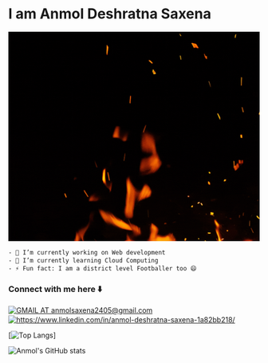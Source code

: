 # **I am Anmol Deshratna Saxena**

<img src="Name gif.gif" width="900" height="420" align="center">

```
- 🔭 I’m currently working on Web development
- 🌱 I’m currently learning Cloud Computing
- ⚡ Fun fact: I am a district level Footballer too 😄
```
### Connect with me here ⬇️

<a href="https://mail.google.com/mail/?view=cm&fs=1&to=anmolsaxena2405@gmail.com" target="blank"><img align="center" src="https://img.shields.io/badge/Gmail-D14836?style=for-the-badge&logo=gmail&logoColor=white" alt="GMAIL AT anmolsaxena2405@gmail.com"/></a>
<a href="https://www.linkedin.com/in/anmol-deshratna-saxena-1a82bb218/" target="blank"><img align="center" src="https://img.shields.io/badge/LinkedIn-0077B5?style=for-the-badge&logo=linkedin&logoColor=white" alt="https://www.linkedin.com/in/anmol-deshratna-saxena-1a82bb218/"/></a>


[![Top Langs](https://github-readme-stats.vercel.app/api/top-langs/?username=legendmortal07&layout=compact)]

![Anmol's GitHub stats](https://github-readme-stats.vercel.app/api?username=legendmortal07&show_icons=true&theme=radical)
